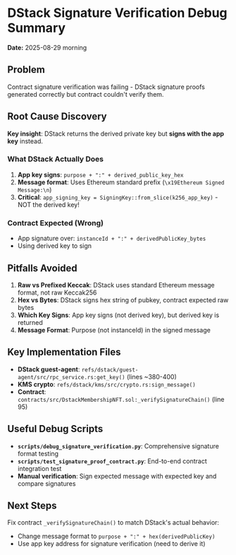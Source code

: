 # DStack Signature Verification Debug Summary

**Date:** 2025-08-29 morning

## Problem
Contract signature verification was failing - DStack signature proofs generated correctly but contract couldn't verify them.

## Root Cause Discovery
**Key insight**: DStack returns the derived private key but **signs with the app key** instead.

### What DStack Actually Does
1. **App key signs**: `purpose + ":" + derived_public_key_hex` 
2. **Message format**: Uses Ethereum standard prefix (`\x19Ethereum Signed Message:\n`)
3. **Critical**: `app_signing_key = SigningKey::from_slice(k256_app_key)` - NOT the derived key!

### Contract Expected (Wrong)
- App signature over: `instanceId + ":" + derivedPublicKey_bytes`
- Using derived key to sign

## Pitfalls Avoided
1. **Raw vs Prefixed Keccak**: DStack uses standard Ethereum message format, not raw Keccak256
2. **Hex vs Bytes**: DStack signs hex string of pubkey, contract expected raw bytes
3. **Which Key Signs**: App key signs (not derived key), but derived key is returned
4. **Message Format**: Purpose (not instanceId) in the signed message

## Key Implementation Files
- **DStack guest-agent**: `refs/dstack/guest-agent/src/rpc_service.rs:get_key()` (lines ~380-400)
- **KMS crypto**: `refs/dstack/kms/src/crypto.rs:sign_message()` 
- **Contract**: `contracts/src/DstackMembershipNFT.sol:_verifySignatureChain()` (line 95)

## Useful Debug Scripts
- **`scripts/debug_signature_verification.py`**: Comprehensive signature format testing
- **`scripts/test_signature_proof_contract.py`**: End-to-end contract integration test
- **Manual verification**: Sign expected message with expected key and compare signatures

## Next Steps
Fix contract `_verifySignatureChain()` to match DStack's actual behavior:
- Change message format to `purpose + ":" + hex(derivedPublicKey)`
- Use app key address for signature verification (need to derive it)